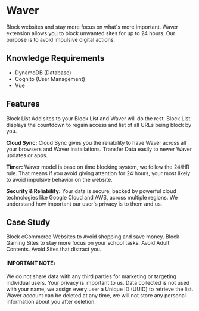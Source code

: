 # Waver

Block websites and stay more focus on what's more important. Waver extension allows you to block unwanted sites for up to 24 hours. Our purpose is to avoid impulsive digital actions.

## Knowledge Requirements
- DynamoDB (Database)
- Cognito (User Management)
- Vue

## Features

Block List
Add sites to your Block List and Waver will do the rest. Block List displays the countdown to regain access and list of all URLs being block by you.

**Cloud Sync:**
Cloud Sync gives you the reliability to have Waver across all your browsers and Waver installations. Transfer Data easily to newer Waver updates or apps.

**Timer:**
Waver model is base on time blocking system, we follow the 24/HR rule. That means if you avoid giving attention for 24 hours, your most likely to avoid impulsive behavior on the website.

**Security & Reliability:**
Your data is secure, backed by powerful cloud technologies like Google Cloud and AWS, across multiple regions. We understand how important our user's privacy is to them and us.

## Case Study
Block eCommerce Websites to Avoid shopping and save money.
Block Gaming Sites to stay more focus on your school tasks.
Avoid Adult Contents.
Avoid Sites that distract you.



#### IMPORTANT NOTE: 
We do not share data with any third parties for marketing or targeting individual users. Your privacy is important to us. Data collected is not used with your name, we assign every user a Unique ID (UUID) to retrieve the list.  Waver account can be deleted at any time, we will not store any personal information about you after deletion.
